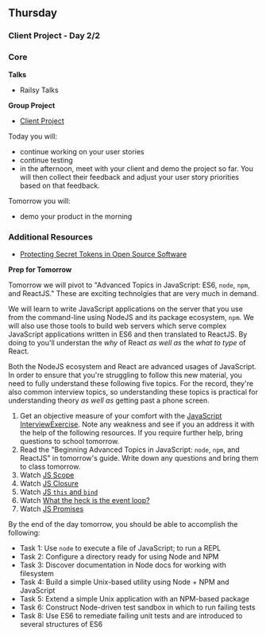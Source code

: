 ## Thursday
### Client Project - Day 2/2

### Core

**Talks**

- Railsy Talks

**Group Project**

- [Client Project](../../../../client-project-challenge)

Today you will:

- continue working on your user stories
- continue testing
- in the afternoon, meet with your client and demo the project so far. You will then collect their feedback and adjust your user story priorities based on that feedback.

Tomorrow you will:

- demo your product in the morning

### Additional Resources

- [Protecting Secret Tokens in Open Source Software](https://github.com/devbootcamp/reference/wiki/Open-Source-Secrets)

**Prep for Tomorrow**

Tomorrow we will pivot to "Advanced Topics in JavaScript: ES6, `node`, `npm`,
and ReactJS." These are exciting technolgies that are very much in demand.

We will learn to write JavaScript applications on the server that you use from
the command-line using NodeJS and its package ecosystem, `npm`. We will also
use those tools to build web servers which serve complex JavaScript
applications written in ES6 and then translated to ReactJS. By doing to you'll
understan the _why_ of React _as well as_ the _what to type_ of React.

Both the NodeJS ecosystem and React are advanced usages of JavaScript. In order
to ensure that you're struggling to follow this new material, you need to fully
understand these following five topics. For the record, they're also common
interview topics, so understanding these topics is practical for understanding
theory _as well as_ getting past a phone screen.

1. Get an objective measure of your comfort with the
   [JavaScript InterviewExercise][interview].  Note any weakness and see if you an address it with the
   help of the following resources. If you require further help, bring questions
   to school tomorrow.
2. Read the "Beginning Advanced Topics in JavaScript: `node`, `npm`, and
   ReactJS" in tomorrow's guide. Write down any questions and bring them to
   class tomorrow.
3. Watch [JS Scope](https://www.youtube.com/watch?v=SBwoFkRjZvE)
4. Watch [JS Closure](https://www.youtube.com/watch?v=CQqwU2Ixu-U&index=5&list=PL0zVEGEvSaeEd9hlmCXrk5yUyqUag-n84)
7. Watch [JS `this` and `bind`](https://www.youtube.com/watch?v=PIkA60I0dKU)
6. Watch [What the heck is the event loop?](https://youtu.be/8aGhZQkoFbQ)
7. Watch [JS Promises](https://www.youtube.com/watch?v=2d7s3spWAzo&index=8&list=PL0zVEGEvSaeEd9hlmCXrk5yUyqUag-n84)

By the end of the day tomorrow, you should be able to accomplish the following:

* Task 1: Use `node` to execute a file of JavaScript; to run a REPL
* Task 2: Configure a directory ready for using Node and NPM
* Task 3: Discover documentation in Node docs for working with filesystem
* Task 4: Build a simple Unix-based utility using Node + NPM and JavaScript
* Task 5: Extend a simple Unix application with an NPM-based package
* Task 6: Construct Node-driven test sandbox in which to run failing tests
* Task 8: Use ES6 to remediate failing unit tests and are introduced to several structures of ES6

[interview]: https://github.com/nyc-coyotes-2016/p2-javascript-interview-exercises/blob/master/javascript-fundamentals.md

